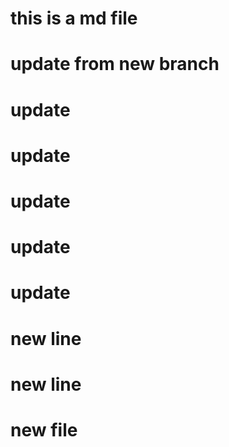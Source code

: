 # this is a md file
# update from new branch
# update
# update
# update
# update
# update
# new line
# new line
# new file
